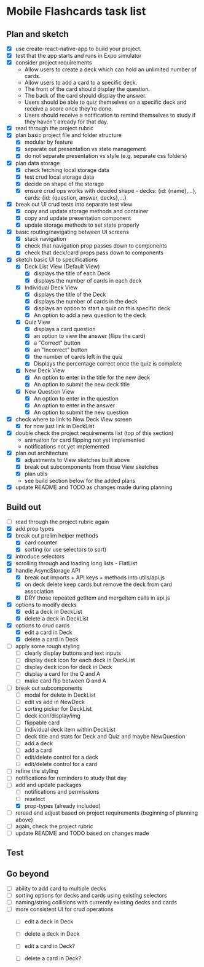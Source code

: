 # Mobile Flashcards task list

## Plan and sketch
- [X] use create-react-native-app to build your project.
- [X] test that the app starts and runs in Expo simulator
- [X] consider project requirements
	- Allow users to create a deck which can hold an unlimited number of cards.
	- Allow users to add a card to a specific deck.
	- The front of the card should display the question.
	- The back of the card should display the answer.
	- Users should be able to quiz themselves on a specific deck and receive a score once they're done.
	- Users should receive a notification to remind themselves to study if they haven't already for that day.
- [X] read through the project rubric
- [X] plan basic project file and folder structure
	- [X] modular by feature
	- [X] separate out presentation vs state management
	- [X] do not separate presentation vs style (e.g. separate css folders)
- [X] plan data storage
	- [X] check fetching local storage data
	- [X] test crud local storage data
	- [X] decide on shape of the storage
	- [X] ensure crud ops works with decided shape - decks: {id: {name},...}, cards: {id: {question, answer, decks},...}
- [X] break out UI crud tests into separate test view
	- [X] copy and update storage methods and container
	- [X] copy and update presentation component
	- [X] update storage methods to set state properly
- [X] basic routing/navigating between UI screens
	- [X] stack navigation
	- [X] check that navigation prop passes down to components
	- [X] check that deck/card props pass down to components
- [X] sketch basic UI to specifications
	- [X] Deck List View (Default View)
	  - [X] displays the title of each Deck
	  - [X] displays the number of cards in each deck
	- [X] Individual Deck View
	  - [X] displays the title of the Deck
	  - [X] displays the number of cards in the deck
	  - [X] displays an option to start a quiz on this specific deck
	  - [X] An option to add a new question to the deck
	- [X] Quiz View
		- [X] displays a card question
		- [X] an option to view the answer (flips the card)
		- [X] a "Correct" button
		- [X] an "Incorrect" button
		- [X] the number of cards left in the quiz
		- [X] Displays the percentage correct once the quiz is complete
	- [X] New Deck View
	  - [X] An option to enter in the title for the new deck
	  - [X] An option to submit the new deck title
	- [X] New Question View
	  - [X] An option to enter in the question
	  - [X] An option to enter in the answer
	  - [X] An option to submit the new question
- [X] check where to link to New Deck View screen
	- [X] for now just link in DeckList
- [X] double check the project requirements list (top of this section)
	- animation for card flipping not yet implemented
	- notifications not yet implemented
- [X] plan out architecture
	- [X] adjustments to View sketches built above
	- [X] break out subcomponents from those View sketches
	- [X] plan utils
	- see build section below for the added plans
- [X] update README and TODO as changes made during planning

## Build out
- [ ] read through the project rubric again
- [X] add prop types
- [X] break out prelim helper methods
	- [X] card counter
	- [X] sorting (or use selectors to sort)
- [X] introduce selectors
- [X] scrolling through and loading long lists - FlatList
- [X] handle AsyncStorage API
	- [X] break out imports + API keys + methods into utils/api.js
	- [X] on deck delete keep cards but remove the deck from card association
	- [X] DRY those repeated getItem and mergeItem calls in api.js
- [X] options to modify decks
	- [X] edit a deck in DeckList
	- [X] delete a deck in DeckList
- [X] options to crud cards
	- [X] edit a card in Deck
	- [X] delete a card in Deck
- [ ] apply some rough styling
	- [ ] clearly display buttons and text inputs
	- [ ] display deck icon for each deck in DeckList
	- [ ] display deck icon for deck in Deck
	- [ ] display a card for the Q and A
	- [ ] make card flip between Q and A
- [ ] break out subcomponents
	- [ ] modal for delete in DeckList
	- [ ] edit vs add in NewDeck
	- [ ] sorting picker for DeckList
	- [ ] deck icon/display/img
	- [ ] flippable card
	- [ ] individual deck item within DeckList
	- [ ] deck title and stats for Deck and Quiz and maybe NewQuestion
	- [ ] add a deck
	- [ ] add a card
	- [ ] edit/delete control for a deck
	- [ ] edit/delete control for a card
- [ ] refine the styling
- [ ] notifications for reminders to study that day
- [ ] add and update packages
	- [ ] notifications and permissions
	- [ ] reselect
	- [X] prop-types (already included)
- [ ] reread and adjust based on project requirements (beginning of planning above)
- [ ] again, check the project rubric
- [ ] update README and TODO based on changes made

## Test

## Go beyond
- [ ] ability to add card to multiple decks
- [ ] sorting options for decks and cards using existing selectors
- [ ] naming/string collisions with currently existing decks and cards
- [ ] more consistent UI for crud operations
	- [ ] edit a deck in Deck
	- [ ] delete a deck in Deck
	- [ ] edit a card in Deck?
	- [ ] delete a card in Deck?
	